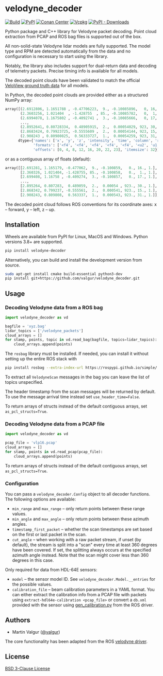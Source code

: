 # velodyne_decoder
[![Build](https://github.com/valgur/velodyne_decoder/actions/workflows/build.yml/badge.svg?event=push)](https://github.com/valgur/velodyne_decoder/actions/workflows/build.yml) [![PyPI](https://img.shields.io/pypi/v/velodyne-decoder)](https://pypi.org/project/velodyne-decoder/) [![Conan Center](https://img.shields.io/conan/v/velodyne_decoder)](https://conan.io/center/recipes/velodyne_decoder) [![Vcpkg](https://img.shields.io/vcpkg/v/velodyne-decoder)](https://vcpkg.link/ports/velodyne-decoder) [![PyPI - Downloads](https://img.shields.io/pypi/dm/velodyne-decoder)](https://pypistats.org/packages/velodyne-decoder)

Python package and C++ library for Velodyne packet decoding. Point cloud extraction from PCAP and ROS bag files is
supported out of the box.

All non-solid-state Velodyne lidar models are fully supported. The model type and RPM are detected automatically from the data and no configuration is necessary to start using the library.

Notably, the library also includes support for dual-return data and decoding of telemetry packets. Precise timing info is available for all models.

The decoded point clouds have been validated to match the official [VeloView ground truth data](https://gitlab.kitware.com/LidarView/velodyneplugin/-/tree/master/Testing/Data?ref_type=heads) for all models.

In Python, the decoded point clouds are provided either as a structured NumPy array:

```python
array([(2.6912806, 1.1651788 , -0.47706223,  9., -0.10085896,   0, 16, 1),
       (2.3603256, 1.021404  , -1.428755  , 85., -0.10085782,   0,  1, 1),
       (2.6994078, 1.1675802 , -0.4092741 ,  3., -0.10085666,   0, 17, 1),
       ...,
       (2.8952641, 0.80728334,  0.48905915,  2.,  0.00054029, 923, 30, 1),
       (2.8683424, 0.79923725, -0.5555609 ,  2.,  0.00054144, 923, 15, 1),
       (2.908243 , 0.80980825,  0.56333727,  1.,  0.00054259, 923, 31, 1)],
      dtype={'names': ['x', 'y', 'z', 'intensity', 'time', 'column', 'ring', 'return_type'], 
             'formats': ['<f4', '<f4', '<f4', '<f4', '<f4', '<u2', 'u1', 'u1'], 
             'offsets': [0, 4, 8, 12, 16, 20, 22, 23], 'itemsize': 32})
```

or as a contiguous array of floats (default):

```python
array([[2.691281, 1.165179, -0.477062,  9., -0.100859,   0., 16., 1.],
       [2.360326, 1.021404, -1.428755, 85., -0.100858,   0.,  1., 1.],
       [2.699408, 1.16758 , -0.409274,  3., -0.100857,   0., 17., 1.],
       ...,
       [2.895264, 0.807283,  0.489059,  2.,  0.00054 , 923., 30., 1.],
       [2.868342, 0.799237, -0.555561,  2.,  0.000541, 923., 15., 1.],
       [2.908243, 0.809808,  0.563337,  1.,  0.000543, 923., 31., 1.]], dtype=float32)
```

The decoded point cloud follows ROS conventions for its coordinate axes: x – forward, y – left, z – up.

## Installation

Wheels are available from PyPI for Linux, MacOS and Windows. Python versions 3.8+ are supported.

```bash
pip install velodyne-decoder
```

Alternatively, you can build and install the development version from source.

```bash
sudo apt-get install cmake build-essential python3-dev
pip install git+https://github.com/valgur/velodyne_decoder.git
```

## Usage

### Decoding Velodyne data from a ROS bag

```python
import velodyne_decoder as vd

bagfile = 'xyz.bag'
lidar_topics = ['/velodyne_packets']
cloud_arrays = []
for stamp, points, topic in vd.read_bag(bagfile, topics=lidar_topics):
    cloud_arrays.append(points)
```

The `rosbag` library must be installed. If needed, you can install it without setting up the entire ROS stack with

```bash
pip install rosbag --extra-index-url https://rospypi.github.io/simple/
```

To extract all `VelodyneScan` messages in the bag you can leave the list of topics unspecified.

The header timestamp from the scan messages will be returned by default. To use the message arrival time instead
set `use_header_time=False`.

To return arrays of structs instead of the default contiguous arrays, set `as_pcl_structs=True`.

### Decoding Velodyne data from a PCAP file

```python
import velodyne_decoder as vd

pcap_file = 'vlp16.pcap'
cloud_arrays = []
for stamp, points in vd.read_pcap(pcap_file):
    cloud_arrays.append(points)
```

To return arrays of structs instead of the default contiguous arrays, set `as_pcl_structs=True`.

### Configuration

You can pass a `velodyne_decoder.Config` object to all decoder functions. The following options are available:

* `min_range` and `max_range` – only return points between these range values.
* `min_angle` and `max_angle` – only return points between these azimuth angles.
* `timestamp_first_packet` – whether the scan timestamps are set based on the first or last packet in the scan.
* `cut_angle` – when working with a raw packet stream, if unset (by default), the stream is split into a "scan" every time at least 360 degrees have been covered.
  If set, the splitting always occurs at the specified azimuth angle instead. Note that the scan might cover less than 360 degrees in this case.

Only required for data from HDL-64E sensors:
* `model` – the sensor model ID. See `velodyne_decoder.Model.__entries` for the possible values.
* `calibration_file` – beam calibration parameters in a YAML format.
  You can either extract the calibration info from a PCAP file with packets using `extract-hdl64e-calibration <pcap_file>` or
  convert a `db.xml` provided with the sensor using [gen_calibration.py](https://wiki.ros.org/velodyne_pointcloud#gen_calibration.py) from the ROS driver.

## Authors

* Martin Valgur ([@valgur](https://github.com/valgur))

The core functionality has been adapted from the ROS [velodyne driver](https://github.com/ros-drivers/velodyne).

## License

[BSD 3-Clause License](LICENSE)

